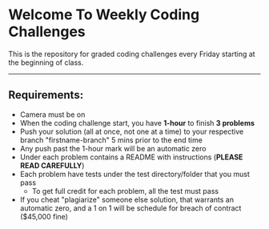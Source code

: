 # Welcome To Weekly Coding Challenges

This is the repository for graded coding challenges every Friday starting at the beginning of class.

---

## Requirements:
- Camera must be on
- When the coding challenge start, you have **1-hour** to finish **3 problems**
- Push your solution (all at once, not one at a time) to your respective branch "firstname-branch" 5 mins prior to the end time
- Any push past the 1-hour mark will be an automatic zero
- Under each problem contains a README with instructions (**PLEASE READ CAREFULLY**)
- Each problem have tests under the test directory/folder that you must pass
  - To get full credit for each problem, all the test must pass
- If you cheat "plagiarize" someone else solution, that warrants an automatic zero, and a 1 on 1 will be schedule for breach of contract ($45,000 fine)